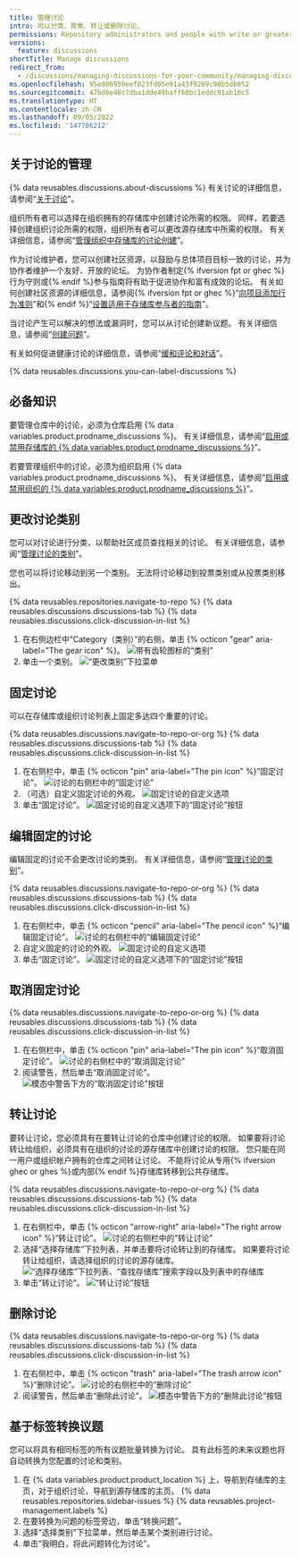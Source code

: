 ```yaml
---
title: 管理讨论
intro: 可以分类、聚焦、转让或删除讨论。
permissions: Repository administrators and people with write or greater access to a repository can manage discussions in the repository. Repository administrators and people with write or greater access to the source repository for organization discussions can manage discussions in the organization.
versions:
  feature: discussions
shortTitle: Manage discussions
redirect_from:
  - /discussions/managing-discussions-for-your-community/managing-discussions-in-your-repository
ms.openlocfilehash: 95e806959eef023fd05e91a43f9269c98b5db052
ms.sourcegitcommit: 47bd0e48c7dba1dde49baff60bc1eddc91ab10c5
ms.translationtype: HT
ms.contentlocale: zh-CN
ms.lasthandoff: 09/05/2022
ms.locfileid: '147786212'
---
```

## 关于讨论的管理

{% data reusables.discussions.about-discussions %} 有关讨论的详细信息，请参阅“[关于讨论](/discussions/collaborating-with-your-community-using-discussions/about-discussions)”。

组织所有者可以选择在组织拥有的存储库中创建讨论所需的权限。 同样，若要选择创建组织讨论所需的权限，组织所有者可以更改源存储库中所需的权限。 有关详细信息，请参阅“[管理组织中存储库的讨论创建](/organizations/managing-organization-settings/managing-discussion-creation-for-repositories-in-your-organization)”。

作为讨论维护者，您可以创建社区资源，以鼓励与总体项目目标一致的讨论，并为协作者维护一个友好、开放的论坛。 为协作者制定{% ifversion fpt or ghec %}行为守则或{% endif %}参与指南将有助于促进协作和富有成效的论坛。 有关如何创建社区资源的详细信息，请参阅{% ifversion fpt or ghec %}“[向项目添加行为准则](/communities/setting-up-your-project-for-healthy-contributions/adding-a-code-of-conduct-to-your-project)”和{% endif %}“[设置适用于存储库参与者的指南](/communities/setting-up-your-project-for-healthy-contributions/setting-guidelines-for-repository-contributors)”。

当讨论产生可以解决的想法或漏洞时，您可以从讨论创建新议题。 有关详细信息，请参阅“[创建问题](/issues/tracking-your-work-with-issues/creating-an-issue#creating-an-issue-from-a-discussion)”。

有关如何促进健康讨论的详细信息，请参阅“[缓和评论和对话](/communities/moderating-comments-and-conversations)”。

{% data reusables.discussions.you-can-label-discussions %}

## 必备知识

要管理仓库中的讨论，必须为仓库启用 {% data variables.product.prodname_discussions %}。 有关详细信息，请参阅“[启用或禁用存储库的 {% data variables.product.prodname_discussions %}](/github/administering-a-repository/enabling-or-disabling-github-discussions-for-a-repository)”。

若要管理组织中的讨论，必须为组织启用 {% data variables.product.prodname_discussions %}。 有关详细信息，请参阅“[启用或禁用组织的 {% data variables.product.prodname_discussions %}](/organizations/managing-organization-settings/enabling-or-disabling-github-discussions-for-an-organization)”。

## 更改讨论类别

您可以对讨论进行分类，以帮助社区成员查找相关的讨论。 有关详细信息，请参阅“[管理讨论的类别](/discussions/managing-discussions-for-your-community/managing-categories-for-discussions)”。

您也可以将讨论移动到另一个类别。 无法将讨论移动到投票类别或从投票类别移出。

{% data reusables.repositories.navigate-to-repo %} {% data reusables.discussions.discussions-tab %} {% data reusables.discussions.click-discussion-in-list %}
1. 在右侧边栏中“Category（类别）”的右侧，单击 {% octicon "gear" aria-label="The gear icon" %}。
  ![带有齿轮图标的“类别”](/assets/images/help/discussions/category-in-sidebar.png)
1. 单击一个类别。
  ![“更改类别”下拉菜单](/assets/images/help/discussions/change-category-drop-down.png)

## 固定讨论

可以在存储库或组织讨论列表上固定多达四个重要的讨论。

{% data reusables.discussions.navigate-to-repo-or-org %} {% data reusables.discussions.discussions-tab %} {% data reusables.discussions.click-discussion-in-list %}
1. 在右侧栏中，单击 {% octicon "pin" aria-label="The pin icon" %}“固定讨论”。
  ![讨论的右侧栏中的“固定讨论”](/assets/images/help/discussions/click-pin-discussion.png)
1. （可选）自定义固定讨论的外观。
  ![固定讨论的自定义选项](/assets/images/help/discussions/customize-pinned-discussion.png)
1. 单击“固定讨论”。
  ![固定讨论的自定义选项下的“固定讨论”按钮](/assets/images/help/discussions/click-pin-discussion-button.png)

## 编辑固定的讨论

编辑固定的讨论不会更改讨论的类别。 有关详细信息，请参阅“[管理讨论的类别](/discussions/managing-discussions-for-your-community/managing-categories-for-discussions)”。

{% data reusables.discussions.navigate-to-repo-or-org %} {% data reusables.discussions.discussions-tab %} {% data reusables.discussions.click-discussion-in-list %}
1. 在右侧栏中，单击 {% octicon "pencil" aria-label="The pencil icon" %}“编辑固定讨论”。
  ![讨论的右侧栏中的“编辑固定讨论”](/assets/images/help/discussions/click-edit-pinned-discussion.png)
1. 自定义固定的讨论的外观。
  ![固定讨论的自定义选项](/assets/images/help/discussions/customize-pinned-discussion.png)
1. 单击“固定讨论”。
  ![固定讨论的自定义选项下的“固定讨论”按钮](/assets/images/help/discussions/click-pin-discussion-button.png)

## 取消固定讨论

{% data reusables.discussions.navigate-to-repo-or-org %} {% data reusables.discussions.discussions-tab %} {% data reusables.discussions.click-discussion-in-list %}
1. 在右侧栏中，单击 {% octicon "pin" aria-label="The pin icon" %}“取消固定讨论”。
  ![讨论的右侧栏中的“取消固定讨论”](/assets/images/help/discussions/click-unpin-discussion.png)
1. 阅读警告，然后单击“取消固定讨论”。
  ![模态中警告下方的“取消固定讨论”按钮](/assets/images/help/discussions/click-unpin-discussion-button.png)

## 转让讨论

要转让讨论，您必须具有在要转让讨论的仓库中创建讨论的权限。 如果要将讨论转让给组织，必须具有在组织的讨论的源存储库中创建讨论的权限。 您只能在同一用户或组织帐户拥有的仓库之间转让讨论。 不能将讨论从专用{% ifversion ghec or ghes %}或内部{% endif %}存储库转移到公共存储库。

{% data reusables.discussions.navigate-to-repo-or-org %} {% data reusables.discussions.discussions-tab %} {% data reusables.discussions.click-discussion-in-list %}
1. 在右侧栏中，单击 {% octicon "arrow-right" aria-label="The right arrow icon" %}“转让讨论”。
  ![讨论的右侧栏中的“转让讨论”](/assets/images/help/discussions/click-transfer-discussion.png)
1. 选择“选择存储库”下拉列表，并单击要将讨论转让到的存储库。 如果要将讨论转让给组织，请选择组织的讨论的源存储库。
  ![“选择存储库”下拉列表、“查找存储库”搜索字段以及列表中的存储库](/assets/images/help/discussions/use-choose-a-repository-drop-down.png)
1. 单击“转让讨论”。
  ![“转让讨论”按钮](/assets/images/help/discussions/click-transfer-discussion-button.png)

## 删除讨论

{% data reusables.discussions.navigate-to-repo-or-org %} {% data reusables.discussions.discussions-tab %} {% data reusables.discussions.click-discussion-in-list %}
1. 在右侧栏中，单击 {% octicon "trash" aria-label="The trash arrow icon" %}“删除讨论”。
  ![讨论的右侧栏中的“删除讨论”](/assets/images/help/discussions/click-delete-discussion.png)
1. 阅读警告，然后单击“删除此讨论”。
  ![模态中警告下方的“删除此讨论”按钮](/assets/images/help/discussions/click-delete-this-discussion-button.png)

## 基于标签转换议题

您可以将具有相同标签的所有议题批量转换为讨论。 具有此标签的未来议题也将自动转换为您配置的讨论和类别。

1. 在 {% data variables.product.product_location %} 上，导航到存储库的主页，对于组织讨论，导航到源存储库的主页。
{% data reusables.repositories.sidebar-issues %} {% data reusables.project-management.labels %}
1. 在要转换为问题的标签旁边，单击“转换问题”。
1. 选择“选择类别”下拉菜单，然后单击某个类别进行讨论。
1. 单击“我明白，将此问题转化为讨论”。
